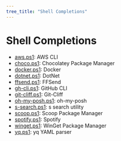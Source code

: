 ```yaml
---
tree_title: "Shell Completions"
---
```


<!-- generated by markdown-notes-tree -->

# Shell Completions

- [aws.ps1](aws.ps1): AWS CLI
- [choco.ps1](choco.ps1): Chocolatey Package Manager
- [docker.ps1](docker.ps1): Docker
- [dotnet.ps1](dotnet.ps1): DotNet
- [ffsend.ps1](ffsend.ps1): FFSend
- [gh-cli.ps1](gh-cli.ps1): GitHub CLI
- [git-cliff.ps1](git-cliff.ps1): Git-Cliff
- [oh-my-posh.ps1](oh-my-posh.ps1): oh-my-posh
- [s-search.ps1](s-search.ps1): s search utility
- [scoop.ps1](scoop.ps1): Scoop Package Manager
- [spotify.ps1](spotify.ps1): Spotify
- [winget.ps1](winget.ps1): WinGet Package Manager
- [yq.ps1](yq.ps1): yq YAML parser
